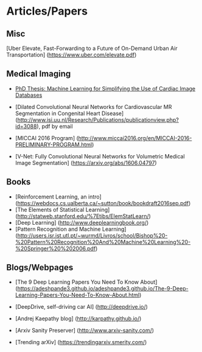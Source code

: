 


# Articles/Papers 





## Misc ##
[Uber Elevate, Fast-Forwarding to a Future of On-Demand Urban Air Transportation] (https://www.uber.com/elevate.pdf)


## Medical Imaging

- [PhD Thesis: Machine Learning for Simplifying the Use of Cardiac
Image Databases](https://pastel.archives-ouvertes.fr/tel-01243340v2/document)

- [Dilated Convolutional Neural Networks for Cardiovascular MR Segmentation in Congenital Heart Disease] (http://www.isi.uu.nl/Research/Publications/publicationview.php?id=3088), pdf by email

- [MICCAI 2016 Program] (http://www.miccai2016.org/en/MICCAI-2016-PRELIMINARY-PROGRAM.html)

- [V-Net: Fully Convolutional Neural Networks for Volumetric Medical Image Segmentation] (https://arxiv.org/abs/1606.04797)


## Books
* [Reinforcement Learning, an intro] (https://webdocs.cs.ualberta.ca/~sutton/book/bookdraft2016sep.pdf)
* [The Elements of Statistical Learning] (http://statweb.stanford.edu/%7Etibs/ElemStatLearn/)
* [Deep Learning] (http://www.deeplearningbook.org/)
* [Pattern Recognition and Machine Learning] (http://users.isr.ist.utl.pt/~wurmd/Livros/school/Bishop%20-%20Pattern%20Recognition%20And%20Machine%20Learning%20-%20Springer%20%202006.pdf)




## Blogs/Webpages

* [The 9 Deep Learning Papers You Need To Know About] (https://adeshpande3.github.io/adeshpande3.github.io/The-9-Deep-Learning-Papers-You-Need-To-Know-About.html)

* [DeepDrive, self-driving car AI] (http://deepdrive.io/)

* [Andrej Kaepathy blog] (http://karpathy.github.io/)

* [Arxiv Sanity Preserver] (http://www.arxiv-sanity.com/)

* [Trending arXiv] (https://trendingarxiv.smerity.com/)

